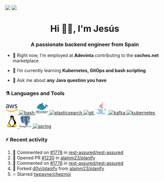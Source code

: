 [![](https://img.shields.io/badge/Jesús_Iglesias-0077B5?style=flat&logo=linkedin&logoColor=white)][linkedin]
[![](https://img.shields.io/badge/d0vi-330F63?style=flat&logo=gitlab&logoColor=white)][gitlab]

<h1 align="center">Hi 👋🏻️, I'm Jesús</h1>
<h3 align="center">A passionate backend engineer from Spain</h3>

- 🔭 Right now, I'm employed at **Adevinta** contributing to the **coches.net** marketplace

- 🌱 I’m currently learning **Kubernetes, GitOps and bash scripting**

- 💬 Ask me about **any Java question you have**

### ⚗️ Languages and Tools

<p align="left"> <a href="https://aws.amazon.com" target="_blank" rel="noreferrer"> <img src="https://raw.githubusercontent.com/devicons/devicon/master/icons/amazonwebservices/amazonwebservices-original-wordmark.svg" alt="aws" width="40" height="40"/> </a> <a href="https://www.gnu.org/software/bash/" target="_blank" rel="noreferrer"> <img src="https://www.vectorlogo.zone/logos/gnu_bash/gnu_bash-icon.svg" alt="bash" width="40" height="40"/> </a> <a href="https://www.docker.com/" target="_blank" rel="noreferrer"> <img src="https://raw.githubusercontent.com/devicons/devicon/master/icons/docker/docker-original-wordmark.svg" alt="docker" width="40" height="40"/> </a> <a href="https://www.elastic.co" target="_blank" rel="noreferrer"> <img src="https://www.vectorlogo.zone/logos/elastic/elastic-icon.svg" alt="elasticsearch" width="40" height="40"/> </a> <a href="https://git-scm.com/" target="_blank" rel="noreferrer"> <img src="https://www.vectorlogo.zone/logos/git-scm/git-scm-icon.svg" alt="git" width="40" height="40"/> </a> <a href="https://www.java.com" target="_blank" rel="noreferrer"> <img src="https://raw.githubusercontent.com/devicons/devicon/master/icons/java/java-original.svg" alt="java" width="40" height="40"/> </a> <a href="https://kafka.apache.org/" target="_blank" rel="noreferrer"> <img src="https://www.vectorlogo.zone/logos/apache_kafka/apache_kafka-icon.svg" alt="kafka" width="40" height="40"/> </a> <a href="https://kubernetes.io" target="_blank" rel="noreferrer"> <img src="https://www.vectorlogo.zone/logos/kubernetes/kubernetes-icon.svg" alt="kubernetes" width="40" height="40"/> </a> <a href="https://www.linux.org/" target="_blank" rel="noreferrer"> <img src="https://raw.githubusercontent.com/devicons/devicon/master/icons/linux/linux-original.svg" alt="linux" width="40" height="40"/> </a> <a href="https://www.postgresql.org" target="_blank" rel="noreferrer"> <img src="https://raw.githubusercontent.com/devicons/devicon/master/icons/postgresql/postgresql-original-wordmark.svg" alt="postgresql" width="40" height="40"/> </a> <a href="https://spring.io/" target="_blank" rel="noreferrer"> <img src="https://www.vectorlogo.zone/logos/springio/springio-icon.svg" alt="spring" width="40" height="40"/> </a> </p>

### ⚡ Recent activity

<!--RECENT_ACTIVITY:start-->
1. 💬 Commented on [#1778](https://github.com/rest-assured/rest-assured/pull/1778#issuecomment-2045192140) in [rest-assured/rest-assured](https://github.com/rest-assured/rest-assured)<br>
2. 💪 Opened PR [#1230](https://github.com/alainm23/planify/pull/1230) in [alainm23/planify](https://github.com/alainm23/planify)<br>
3. 💬 Commented on [#1778](https://github.com/rest-assured/rest-assured/pull/1778#issuecomment-2028958571) in [rest-assured/rest-assured](https://github.com/rest-assured/rest-assured)<br>
4. 🔱 Forked [d0vi/planify](https://github.com/d0vi/planify) from [alainm23/planify](https://github.com/alainm23/planify)<br>
5. ⭐ Starred [twpayne/chezmoi](https://github.com/twpayne/chezmoi)<br>
<!--RECENT_ACTIVITY:end-->

[linkedin]: https://linkedin.com/in/jesusiglesiasiglesias
[gitlab]: https://gitlab.com/d0vi
